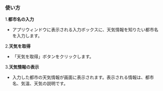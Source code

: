 ### 使い方
1.**都市名の入力**
   - アプリウィンドウに表示される入力ボックスに、天気情報を知りたい都市名を入力します。

2.**天気を取得**
   - 「天気を取得」ボタンをクリックします。

3.**天気情報の表示**
   - 入力した都市の天気情報が画面に表示されます。表示される情報は、都市名、気温、天気の説明です。
